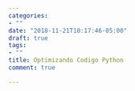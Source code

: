 ```yaml
---
categories:
- ""
date: "2018-11-21T10:17:46-05:00"
draft: true
tags:
- ""
title: Optimizando Codigo Python
comment: true

---
```

